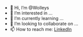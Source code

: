 - 👋 Hi, I’m @Wolleys
- 👀 I’m interested in ...
- 🌱 I’m currently learning ...
- 👯 I’m looking to collaborate on ...
- 📫 How to reach me: [LinkedIn](https://www.linkedin.com/in/wolleys-migaya-94495970/)

<!--
**Wolleys/Wolleys** is a ✨ _special_ ✨ repository because its `README.md` (this file) appears on your GitHub profile.

Here are some ideas to get you started:

- 🔭 I’m currently working on ...
- 🌱 I’m currently learning ...
- 👯 I’m looking to collaborate on ...
- 🤔 I’m looking for help with ...
- 💬 Ask me about ...
- 📫 How to reach me: ...
- 😄 Pronouns: ...
- ⚡ Fun fact: ...
-->
